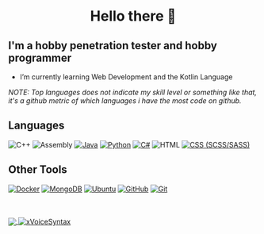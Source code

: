 <h1 align="center">Hello there  👋</h1>

## I'm a hobby penetration tester and hobby programmer

- I’m currently learning Web Development and the Kotlin Language

*NOTE: Top languages does not indicate my skill level or something like that, it's a github metric of which languages i have the most code on github.*

## Languages

![C++](https://img.shields.io/badge/C%2B%2B-5C2D91?style=for-the-badge&logo=c%2B%2B&logoColor=fff)
![Assembly](https://img.shields.io/badge/Assembly-848484?style=for-the-badge&logo=Assembly)
[![Java](https://img.shields.io/badge/Java-FF002B?style=for-the-badge&logo=Java)](https://oracle.com/java)
[![Python](https://img.shields.io/badge/Python-3617FF?style=for-the-badge&logo=Python)](https://www.python.org/)
[![C#](https://img.shields.io/badge/CSharp-04B404?style=for-the-badge&logo=C#)](https://docs.microsoft.com/en-us/dotnet/csharp/)
![HTML](https://img.shields.io/badge/HTML-E76C0D?style=for-the-badge&logo=HTML&logoColor=fff)
[![CSS (SCSS/SASS)](https://img.shields.io/badge/CSS%20(SASS/SCSS)-19AAE3?style=for-the-badge&logo=CSS&logoColor=fff)](https://sass-lang.com/)

## Other Tools

[![Docker](https://img.shields.io/badge/Docker-2496ED?style=for-the-badge&logo=docker&logoColor=fff)](https://www.docker.com/)
[![MongoDB](https://img.shields.io/badge/MongoDB-336791?style=for-the-badge&logo=MongoDB&logoColor=fff)](https://www.mongodb.com)
[![Ubuntu](https://img.shields.io/badge/Ubuntu-FF5784?style=for-the-badge&logo=Ubuntu)](https://ubuntu.com/)
[![GitHub](https://img.shields.io/badge/GitHub-04B404?style=for-the-badge&logo=GitHub)](https://github.com)
[![Git](https://img.shields.io/badge/Git-FA5858?style=for-the-badge&logo=Git)](https://git-scm.com/)

<br />
<br />

<a href="https://github.com/xVoiceSyntax/xVoiceSyntax">
  <!-- Change the `github-readme-stats.anuraghazra1.vercel.app` to `github-readme-stats.vercel.app`  -->
  <img align="center" src="https://github-readme-stats.anuraghazra1.vercel.app/api/top-langs/?username=xVoiceSyntax&theme=radical" />
</a>
<a href="https://github.com/xVoiceSyntax/xVoiceSyntax">
  <img align="center" src="https://github-readme-stats.anuraghazra1.vercel.app/api?username=xVoiceSyntax&show_icons=true&theme=radical&line_height=27" alt="xVoiceSyntax" />
</a>
